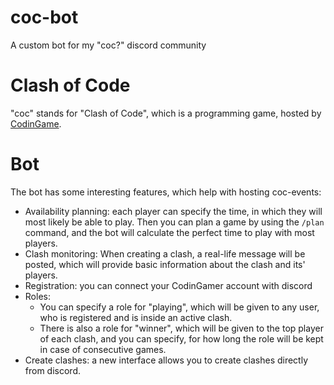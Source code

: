# coc-bot
A custom bot for my "coc?" discord community

# Clash of Code
"coc" stands for "Clash of Code",
which is a programming game, hosted by [CodinGame](https://codingame.com).

# Bot
The bot has some interesting features,
which help with hosting coc-events:
* Availability planning: each player can specify the time,
in which they will most likely be able to play. Then you can
plan a game by using the `/plan` command, and the bot will
calculate the perfect time to play with most players.
* Clash monitoring: When creating a clash, a real-life message
will be posted, which will provide basic information about
the clash and its' players.
* Registration: you can connect your CodinGamer account with discord
* Roles:
  * You can specify a role for "playing", which will be given to any
user, who is registered and is inside an active clash.
  * There is also a role for "winner", which will be given to the top player
of each clash, and you can specify, for how long the role will be kept in
case of consecutive games.
* Create clashes: a new interface allows you to create clashes directly from discord.

